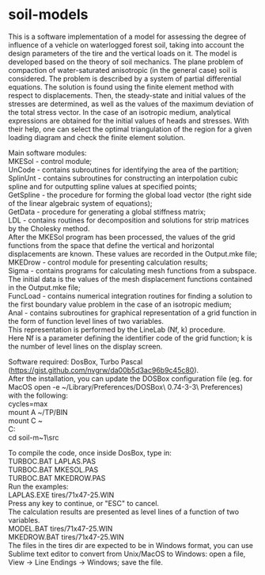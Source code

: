 # soil-models
This is a software implementation of a model for assessing the degree of influence of a vehicle on waterlogged forest soil, taking into account the design parameters of the tire and the vertical loads on it. The model is developed based on the theory of soil mechanics. The plane problem of compaction of water-saturated anisotropic (in the general case) soil is considered. The problem is described by a system of partial differential equations. The solution is found using the finite element method with respect to displacements. Then, the steady-state and initial values of the stresses are determined, as well as the values of the maximum deviation of the total stress vector. In the case of an isotropic medium, analytical expressions are obtained for the initial values of heads and stresses. With their help, one can select the optimal triangulation of the region for a given loading diagram and check the finite element solution.

Main software modules:<br>
MKESol - control module;<br>
UnCode - contains subroutines for identifying the area of the partition;<br>
SplinUnt - contains subroutines for constructing an interpolation cubic spline and for outputting spline values at specified points;<br>
GetSpline - the procedure for forming the global load vector (the right side of the linear algebraic system of equations);<br>
GetData - procedure for generating a global stiffness matrix;<br>
LDL - contains routines for decomposition and solutions for strip matrices by the Cholesky method.<br>
After the MKESol program has been processed, the values of the grid functions from the space that define the vertical and horizontal displacements are known. 
These values are recorded in the Output.mke file;<br>
MKEDrow - control module for presenting calculation results;<br>
Sigma - contains programs for calculating mesh functions from a subspace.<br> 
The initial data is the values of the mesh displacement functions contained in the Output.mke file;<br>
FuncLoad - contains numerical integration routines for finding a solution to the first boundary value problem in the case of an isotropic medium;<br>
Anal - contains subroutines for graphical representation of a grid function in the form of function level lines of two variables.<br> 
This representation is performed by the LineLab (Nf, k) procedure.<br> 
Here Nf is a parameter defining the identifier code of the grid function; k is the number of level lines on the display screen.<br>

Software required: DosBox, Turbo Pascal (https://gist.github.com/nvgrw/da00b5d3ac96b9c45c80). <br>
After the installation, you can update the DOSBox configuration file (eg. for MacOS
open -e ~/Library/Preferences/DOSBox\ 0.74-3-3\ Preferences) with the following:
<br>
cycles=max <br>
mount A ~/TP/BIN<br>
mount C ~<br>
C:<br>
cd soil-m~1\src<br>

To compile the code, once inside DosBox, type in: <br>
TURBOC.BAT LAPLAS.PAS<br>
TURBOC.BAT MKESOL.PAS<br>
TURBOC.BAT MKEDROW.PAS<br>
Run the examples: <br>
LAPLAS.EXE tires/71x47-25.WIN<br>
Press any key to continue, or "ESC" to cancel.<br>
The calculation results are presented as level lines of a function of two variables. <br>
MODEL.BAT tires/71x47-25.WIN<br>
MKEDROW.BAT tires/71x47-25.WIN<br>
The files in the tires dir are expected to be in Windows format,
you can use Sublime text editor to convert from Unix/MacOS to Windows: 
open a file, View -> Line Endings -> Windows; save the file.
